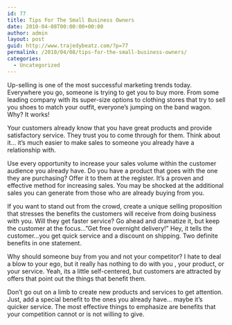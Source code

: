 ```yaml
---
id: 77
title: Tips For The Small Business Owners
date: 2010-04-08T00:00:00+00:00
author: admin
layout: post
guid: http://www.trajedybeatz.com/?p=77
permalink: /2010/04/08/tips-for-the-small-business-owners/
categories:
  - Uncategorized
---
```

Up-selling is one of the most successful marketing trends today. Everywhere you go, someone is trying to get you to buy more. From some leading company with its super-size options to clothing stores that try to sell you shoes to match your outfit, everyone&#8217;s jumping on the band wagon. Why? It works!

Your customers already know that you have great products and provide satisfactory service. They trust you to come through for them. Think about it&#8230; it&#8217;s much easier to make sales to someone you already have a relationship with.

Use every opportunity to increase your sales volume within the customer audience you already have. Do you have a product that goes with the one they are purchasing? Offer it to them at the register. It&#8217;s a proven and effective method for increasing sales. You may be shocked at the additional sales you can generate from those who are already buying from you. 

If you want to stand out from the crowd, create a unique selling proposition that stresses the benefits the customers will receive from doing business with you. Will they get faster service? Go ahead and dramatize it, but keep the customer at the focus&#8230;&#8221;Get free overnight delivery!&#8221; Hey, it tells the customer&#8230;you get quick service and a discount on shipping. Two definite benefits in one statement.

Why should someone buy from you and not your competitor? I hate to deal a blow to your ego, but it really has nothing to do with you , your product, or your service. Yeah, its a little self-centered, but customers are attracted by offers that point out the things that benefit them.

Don&#8217;t go out on a limb to create new products and services to get attention. Just, add a special benefit to the ones you already have&#8230; maybe it&#8217;s quicker service. The most effective things to emphasize are benefits that your competition cannot or is not willing to give.